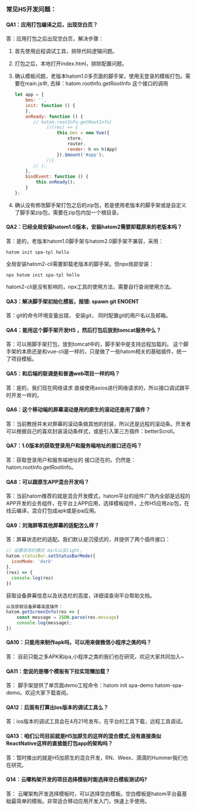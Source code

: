 ### 常见H5开发问题：

#### QA1：应用打包编译之后，出现空白页？

答：应用打包之后出现空白页，解决步骤：

1. 首先使用远程调试工具，排除代码逻辑问题。

2. 打包之后，本地打开index.html，排除配置问题。

3. 确认模板问题，老版本hatom1.0多页面的脚手架，使用无登录的模板打包。需要在main.js中, 去掉：hatom.rootInfo.getRootInfo 这个接口的调用

   ```js
   let app = {
       bms: '',
       init: function () {
       },
       onReady: function () {
          // hatom.rootInfo.getRootInfo(
               //(res) => {
                   this.bms = new Vue({
                       store,
                       router,
                       render: h => h(App)
                   }).$mount('#app');
               //}
          // );
       },
       bindEvent: function () {
           this.onReady();
       }
   };
   
   ```

4. 确认没有修改脚手架打包之后的zip包，若是使用老版本的脚手架或是自定义了脚手架zip包，需要在zip包内加一个根目录。

   

#### QA2：已经全局安装hatom1.0版本，安装hatom2需要卸载原来的老版本吗？

答：是的，老版本hatom1.0脚手架与hatom2.0脚手架不兼容，采用：

```
hatom init spa-tpl hello
```

全局安装hatom2-cli需要卸载老版本的脚手架。但npx局部安装：

```
npx hatom init spa-tpl hello
```

hatom2-cli是没有影响的，npx工具的使用方法，需要自行查询使用方法。

[https://www.npmjs.com/package/npx]: https://www.npmjs.com/package/npx



#### QA3：解决脚手架初始化模板，报错: spawn git ENOENT

答：git的命令环境变量出错， 安装git， 同时配置git的用户名以及邮箱。



#### QA4：能用这个脚手架开发H5 ，然后打包后放到tomcat服务中么？

答：可以用脚手架打包，放到tomcat中的，脚手架中是支持远程加载的。 这个脚手架的本质还是和vue-cli是一样的，只是做了一些hatom相关的基础插件，统一了项目模板。

#### QA5：和后端的联调是和普通web项目一样的吗？

答：是的，我们现在网络请求 直接使用axios进行网络请求的，所以接口调试跟平时开发一样的。

#### QA6：这个移动端的屏幕滚动是用的原生的滚动还是用了插件？

答：当前教授并未对屏幕的滚动条做其他的封装，所以还是远程的滚动条。开发者可以根据自己的喜欢封装滚动条样式，或是引入第三方插件：betterScroll。

#### QA7：1.0版本的获取登录用户和服务端地址的接口还在吗？

答：获取登录用户和服务端地址的 接口还在的，仍然是：hatom.rootInfo.getRootInfo。

#### QA8：可以跟原生APP混合开发吗？

答：当前hatom推荐的就是混合开发模式，hatom平台的组件广场内全部是远程的APP开发的业务组件，在平台上APP应用，选择模板组件，上传H5应用zip包，在线云编译，混合打包成apk或是ipa应用。

#### QA9：刘海屏等其他屏幕的适配怎么样？

答：屏幕状态栏的适配。我们默认是沉侵式的，并提供了两个插件接口：

```js
// 设置状态栏模式 dark以及light, 
hatom.statusBar.setStatusBarMode({
  iconMode: 'dark'
},
(res) => {
  console.log(res)
})
```

获取设备屏幕信息以及状态栏的高度，详细请查询平台帮助文档。

```js
以及获取设备屏幕高度插件：
hatom.getScreenInfo(res => {
    const message = JSON.parse(res.message)
    console.log(message);
})
```



#### QA10：只能用来制作apk吗，可以用来做微信小程序之类的吗？

答： 目前只能之多APK和ipa,小程序之类的我们也在研究，欢迎大家共同加入~

#### QA11：您说的是哪个模板有下拉实现懒加载？

答： 脚手架提供了单页面demo工程命令：hatom init spa-demo hatom-spa-demo。欢迎大家下载查阅。

#### QA12：后面有打算出ios版本的调试工具么？

答：ios版本的调试工具会在4月21号发布，在平台的工具下载，远程工具调试。

#### QA13：咱们公司目前就是H5加原生的这样的混合模式,没有直接类似ReactNative这样的直接能打包app的架构吗？

答：暂时推出的就是H5加原生的混合开发，RN、Weex、滴滴的Hummer我们也在研究。

#### Q14：云曜构架开发的项目选择模板时能选择空白模板测试吗?

答： 云曜架构开发选择模板时，可以选择空白模板。空白模板是hatom平台最基础最简单的模板。非常适合移动应用开发入门，快速上手使用。

